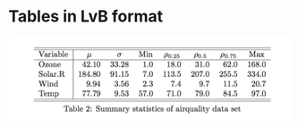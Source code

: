 # Tables in LvB format

![Example](https://raw.githubusercontent.com/ebommes/tables/master/example.png)
